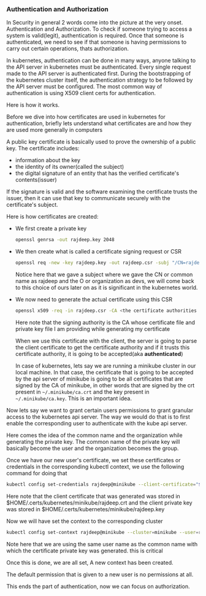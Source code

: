 ### Authentication and Authorization

In Security in general 2 words come into the picture at the very onset. Authentication and Authorization. 
To check if someone trying to access a system is valid(legit), authentication is required. Once that someone is authenticated, we need to see if that someone is having permissions to carry out certain operations, thats authorization. 

In kubernetes, authentication can be done in many ways, anyone talking to the API server in kubernetes must be authenticated. Every single request made to the API server is authenticated first. During the bootstrapping of the kubernetes cluster itself, the authentication strategy to be followed by the API server must be configured. The most common way of authentication is using X509 client certs for authentication. 

Here is how it works.

Before we dive into how certificates are used in kubernetes for authentication, briefly lets understand what certificates are and how they are used more generally in computers

A public key certificate is basically used to prove the ownership of a public key. The certificate includes:
- information about the key
- the identity of its owner(called the subject)
- the digital signature of an entity that has the verified certificate's contents(issuer)

 If the signature is valid and the software examining the certificate trusts the issuer, then it can use that key to communicate securely with the certificate's subject.  

Here is how certificates are created:
- We first create a private key
  
  ```bash
  openssl genrsa -out rajdeep.key 2048
  ```

- We then create what is called a certificate signing request or CSR

  ```bash
  openssl req -new -key rajdeep.key -out rajdeep.csr -subj "/CN=rajdeep/O=devs"
  ```
  Notice here that we gave a subject where we gave the CN or common name as rajdeep and the O or organization as devs, we will come back to this choice of ours later on as it is significant in the kubernetes world.

- We now need to generate the actual certificate using this CSR
  ```bash
  openssl x509 -req -in rajdeep.csr -CA <the certificate authorities crt file> -CAkey <the certificate authorities key file> -CAcreateserial -out <output filepath of the new crt to be created> -days 500
  ```

  Here note that the signing authority is the CA whose certificate file and private key file I am providing while generating my certificate

  When we use this certificate with the client, the server is going to parse the client certificate to get the certificate authority and if it trusts this certificate authority, it is going to be accepted(aka **authenticated**)

  In case of kubernetes, lets say we are running a minikube cluster in our local machine. In that case, the certificate that is going to be accepted by the api server of minikube is going to be all certificates that are signed by the CA of minikube, in other words that are signed by the crt present in `~/.minikube/ca.crt` and the key present in `~/.minikube/ca.key`. This is an important idea.

Now lets say we want to grant certain users permissions to grant granular access to the kubernetes api server. The way we would do that is to first enable the corresponding user to authenticate with the kube api server. 

Here comes the idea of the common name and the organization while generating the private key. The common name of the private key will basically become the user and the organization becomes the group.

Once we have our new user's certificate, we set these certificates or credentials in the corresponding kubectl context, we use the following command for doing that

```bash
kubectl config set-credentials rajdeep@minikube --client-certificate="$HOME/.certs/kubernetes/minikube/rajdeep.crt" --client-key="$HOME/.certs/kubernetes/minikube/rajdeep.key" --embed-certs=true
```

Here note that the client certificate that was generated was stored in $HOME/.certs/kubernetes/minikube/rajdeep.crt and the client private key was stored in $HOME/.certs/kubernetes/minikube/rajdeep.key

Now we will have set the context to the corresponding cluster
```bash
kubectl config set-context rajdeep@minikube --cluster=minikube --user=rajdeep@minikube
```

Note here that we are using the same user name as the common name with which the certificate private key was generated. this is critical

Once this is done, we are all set, A new context has been created. 

The default permission that is given to a new user is no permissions at all.

This ends the part of authentication, now we can focus on authorization. 
